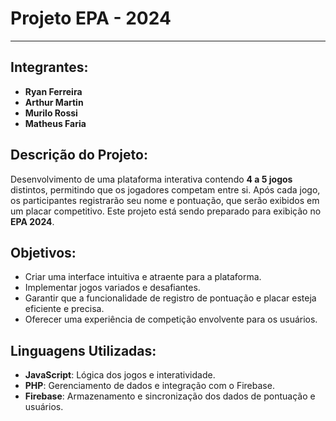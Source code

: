 # Projeto EPA - 2024

---

## Integrantes:
- **Ryan Ferreira**
- **Arthur Martin**
- **Murilo Rossi**
- **Matheus Faria**

## Descrição do Projeto:
Desenvolvimento de uma plataforma interativa contendo **4 a 5 jogos** distintos, permitindo que os jogadores competam entre si. Após cada jogo, os participantes registrarão seu nome e pontuação, que serão exibidos em um placar competitivo. Este projeto está sendo preparado para exibição no **EPA 2024**.

## Objetivos:
- Criar uma interface intuitiva e atraente para a plataforma.
- Implementar jogos variados e desafiantes.
- Garantir que a funcionalidade de registro de pontuação e placar esteja eficiente e precisa.
- Oferecer uma experiência de competição envolvente para os usuários.

## Linguagens Utilizadas:
- **JavaScript**: Lógica dos jogos e interatividade.
- **PHP**: Gerenciamento de dados e integração com o Firebase.
- **Firebase**: Armazenamento e sincronização dos dados de pontuação e usuários.
